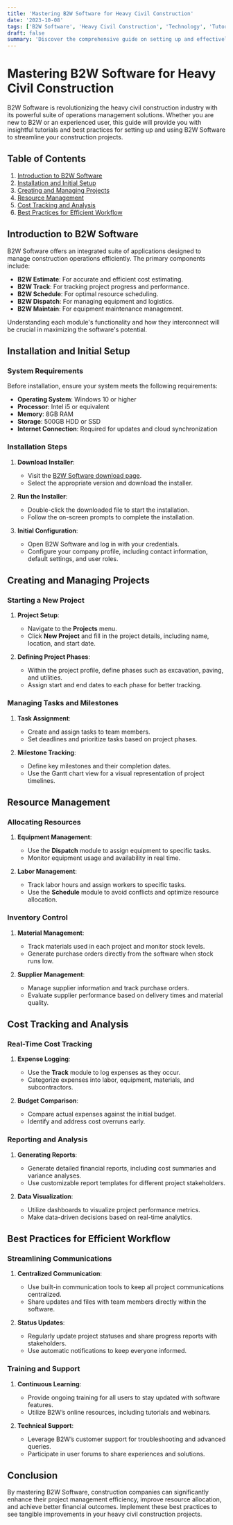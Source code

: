```yaml
---
title: 'Mastering B2W Software for Heavy Civil Construction'
date: '2023-10-08'
tags: ['B2W Software', 'Heavy Civil Construction', 'Technology', 'Tutorial']
draft: false
summary: 'Discover the comprehensive guide on setting up and effectively using B2W Software for heavy civil construction projects, optimizing workflows and enhancing productivity.'
---
```


# Mastering B2W Software for Heavy Civil Construction

B2W Software is revolutionizing the heavy civil construction industry with its powerful suite of operations management solutions. Whether you are new to B2W or an experienced user, this guide will provide you with insightful tutorials and best practices for setting up and using B2W Software to streamline your construction projects.

## Table of Contents
1. [Introduction to B2W Software](#introduction-to-b2w-software)
2. [Installation and Initial Setup](#installation-and-initial-setup)
3. [Creating and Managing Projects](#creating-and-managing-projects)
4. [Resource Management](#resource-management)
5. [Cost Tracking and Analysis](#cost-tracking-and-analysis)
6. [Best Practices for Efficient Workflow](#best-practices-for-efficient-workflow)

## Introduction to B2W Software

B2W Software offers an integrated suite of applications designed to manage construction operations efficiently. The primary components include:

- **B2W Estimate**: For accurate and efficient cost estimating.
- **B2W Track**: For tracking project progress and performance.
- **B2W Schedule**: For optimal resource scheduling.
- **B2W Dispatch**: For managing equipment and logistics.
- **B2W Maintain**: For equipment maintenance management.

Understanding each module's functionality and how they interconnect will be crucial in maximizing the software's potential.

## Installation and Initial Setup

### System Requirements

Before installation, ensure your system meets the following requirements:
- **Operating System**: Windows 10 or higher
- **Processor**: Intel i5 or equivalent
- **Memory**: 8GB RAM
- **Storage**: 500GB HDD or SSD
- **Internet Connection**: Required for updates and cloud synchronization

### Installation Steps

1. **Download Installer**:
   - Visit the [B2W Software download page](https://www.b2wsoftware.com/download).
   - Select the appropriate version and download the installer.

2. **Run the Installer**:
   - Double-click the downloaded file to start the installation.
   - Follow the on-screen prompts to complete the installation.

3. **Initial Configuration**:
   - Open B2W Software and log in with your credentials.
   - Configure your company profile, including contact information, default settings, and user roles.

## Creating and Managing Projects

### Starting a New Project

1. **Project Setup**:
   - Navigate to the **Projects** menu.
   - Click **New Project** and fill in the project details, including name, location, and start date.

2. **Defining Project Phases**:
   - Within the project profile, define phases such as excavation, paving, and utilities.
   - Assign start and end dates to each phase for better tracking.

### Managing Tasks and Milestones

1. **Task Assignment**:
   - Create and assign tasks to team members.
   - Set deadlines and prioritize tasks based on project phases.

2. **Milestone Tracking**:
   - Define key milestones and their completion dates.
   - Use the Gantt chart view for a visual representation of project timelines.

## Resource Management

### Allocating Resources

1. **Equipment Management**:
   - Use the **Dispatch** module to assign equipment to specific tasks.
   - Monitor equipment usage and availability in real time.

2. **Labor Management**:
   - Track labor hours and assign workers to specific tasks.
   - Use the **Schedule** module to avoid conflicts and optimize resource allocation.

### Inventory Control

1. **Material Management**:
   - Track materials used in each project and monitor stock levels.
   - Generate purchase orders directly from the software when stock runs low.

2. **Supplier Management**:
   - Manage supplier information and track purchase orders.
   - Evaluate supplier performance based on delivery times and material quality.

## Cost Tracking and Analysis

### Real-Time Cost Tracking

1. **Expense Logging**:
   - Use the **Track** module to log expenses as they occur.
   - Categorize expenses into labor, equipment, materials, and subcontractors.

2. **Budget Comparison**:
   - Compare actual expenses against the initial budget.
   - Identify and address cost overruns early.

### Reporting and Analysis

1. **Generating Reports**:
   - Generate detailed financial reports, including cost summaries and variance analyses.
   - Use customizable report templates for different project stakeholders.

2. **Data Visualization**:
   - Utilize dashboards to visualize project performance metrics.
   - Make data-driven decisions based on real-time analytics.

## Best Practices for Efficient Workflow

### Streamlining Communications

1. **Centralized Communication**:
   - Use built-in communication tools to keep all project communications centralized.
   - Share updates and files with team members directly within the software.

2. **Status Updates**:
   - Regularly update project statuses and share progress reports with stakeholders.
   - Use automatic notifications to keep everyone informed.

### Training and Support

1. **Continuous Learning**:
   - Provide ongoing training for all users to stay updated with software features.
   - Utilize B2W’s online resources, including tutorials and webinars.

2. **Technical Support**:
   - Leverage B2W’s customer support for troubleshooting and advanced queries.
   - Participate in user forums to share experiences and solutions.

## Conclusion

By mastering B2W Software, construction companies can significantly enhance their project management efficiency, improve resource allocation, and achieve better financial outcomes. Implement these best practices to see tangible improvements in your heavy civil construction projects.